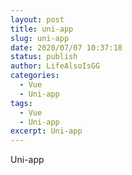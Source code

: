 ```yaml
---
layout: post
title: uni-app
slug: uni-app
date: 2020/07/07 10:37:18
status: publish
author: LifeAlsoIsGG
categories: 
  - Vue
  - Uni-app
tags: 
  - Vue
  - Uni-app
excerpt: Uni-app
---
```






Uni-app